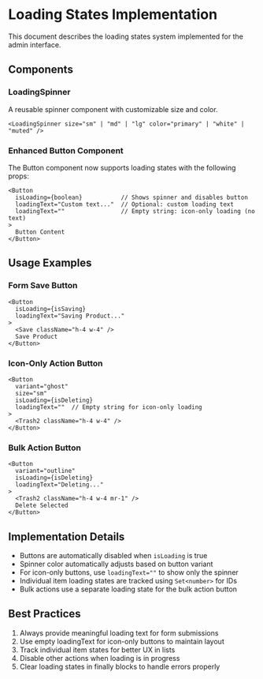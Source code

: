 # Loading States Implementation

This document describes the loading states system implemented for the admin interface.

## Components

### LoadingSpinner
A reusable spinner component with customizable size and color.

```tsx
<LoadingSpinner size="sm" | "md" | "lg" color="primary" | "white" | "muted" />
```

### Enhanced Button Component
The Button component now supports loading states with the following props:

```tsx
<Button 
  isLoading={boolean}           // Shows spinner and disables button
  loadingText="Custom text..."  // Optional: custom loading text
  loadingText=""                // Empty string: icon-only loading (no text)
>
  Button Content
</Button>
```

## Usage Examples

### Form Save Button
```tsx
<Button 
  isLoading={isSaving}
  loadingText="Saving Product..."
>
  <Save className="h-4 w-4" />
  Save Product
</Button>
```

### Icon-Only Action Button
```tsx
<Button 
  variant="ghost"
  size="sm"
  isLoading={isDeleting}
  loadingText=""  // Empty string for icon-only loading
>
  <Trash2 className="h-4 w-4" />
</Button>
```

### Bulk Action Button
```tsx
<Button 
  variant="outline"
  isLoading={isDeleting}
  loadingText="Deleting..."
>
  <Trash2 className="h-4 w-4 mr-1" />
  Delete Selected
</Button>
```

## Implementation Details

- Buttons are automatically disabled when `isLoading` is true
- Spinner color automatically adjusts based on button variant
- For icon-only buttons, use `loadingText=""` to show only the spinner
- Individual item loading states are tracked using `Set<number>` for IDs
- Bulk actions use a separate loading state for the bulk action button

## Best Practices

1. Always provide meaningful loading text for form submissions
2. Use empty loadingText for icon-only buttons to maintain layout
3. Track individual item states for better UX in lists
4. Disable other actions when loading is in progress
5. Clear loading states in finally blocks to handle errors properly